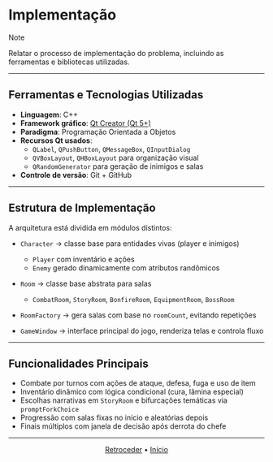 # Implementação

>[!NOTE]
> Relatar o processo de implementação do problema, incluindo as ferramentas e bibliotecas utilizadas.

---

## Ferramentas e Tecnologias Utilizadas

- **Linguagem**: C++
- **Framework gráfico**: [Qt Creator (Qt 5+)](https://www.qt.io/)
- **Paradigma**: Programação Orientada a Objetos
- **Recursos Qt usados**:
  - `QLabel`, `QPushButton`, `QMessageBox`, `QInputDialog`
  - `QVBoxLayout`, `QHBoxLayout` para organização visual
  - `QRandomGenerator` para geração de inimigos e salas
- **Controle de versão**: Git + GitHub

---

## Estrutura de Implementação

A arquitetura está dividida em módulos distintos:

- `Character` → classe base para entidades vivas (player e inimigos)
  - `Player` com inventário e ações
  - `Enemy` gerado dinamicamente com atributos randômicos

- `Room` → classe base abstrata para salas
  - `CombatRoom`, `StoryRoom`, `BonfireRoom`, `EquipmentRoom`, `BossRoom`

- `RoomFactory` → gera salas com base no `roomCount`, evitando repetições

- `GameWindow` → interface principal do jogo, renderiza telas e controla fluxo

---

## Funcionalidades Principais

- Combate por turnos com ações de ataque, defesa, fuga e uso de item
- Inventário dinâmico com lógica condicional (cura, lâmina especial)
- Escolhas narrativas em `StoryRoom` e bifurcações temáticas via `promptForkChoice`
- Progressão com salas fixas no início e aleatórias depois
- Finais múltiplos com janela de decisão após derrota do chefe

---

<div align="center">

[Retroceder](projeto.md) • [Início](testes.md)

</div>
